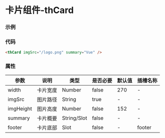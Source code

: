 # 卡片组件-thCard

### 示例

<thCard imgSrc="/tuhuiUI/logo.png" summary="Vue" />

### 代码

```html
<thCard imgSrc="/logo.png" summary="Vue" />
```

### 属性

| 参数      | 说明     | 类型        | 是否必要 | 默认值 | 插槽名称 |
| --------- | -------- | ----------- | -------- | ------ | -------- |
| width     | 卡片宽度 | Number      | false    | 270    | -        |
| imgSrc    | 图片路径 | String      | true     | -      | -        |
| imgHeight | 图片高度 | Number      | false    | 152    | -        |
| summary   | 卡片概要 | String/Slot | false    | -      | -        |
| footer    | 卡片底部 | Slot        | false    | -      | footer   |
